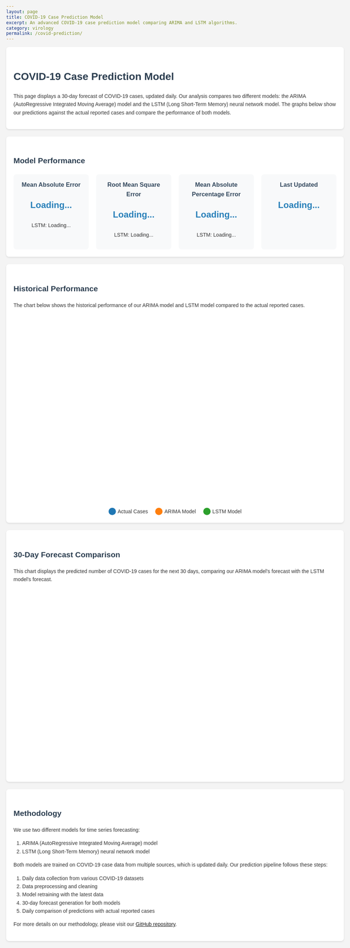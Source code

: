 ```yaml
---
layout: page
title: COVID-19 Case Prediction Model
excerpt: An advanced COVID-19 case prediction model comparing ARIMA and LSTM algorithms.
category: virology
permalink: /covid-prediction/
---
```


<style>
    body {
        font-family: 'Arial', sans-serif;
        line-height: 1.6;
        color: #333;
        max-width: 1200px;
        margin: 0 auto;
        padding: 20px;
        background-color: #f4f4f4;
    }
    h1, h2 {
        color: #2c3e50;
    }
    .container {
        background-color: #fff;
        border-radius: 8px;
        padding: 20px;
        margin-bottom: 20px;
        box-shadow: 0 2px 4px rgba(0,0,0,0.1);
    }
    .metrics-grid {
        display: grid;
        grid-template-columns: repeat(auto-fit, minmax(200px, 1fr));
        gap: 20px;
        margin-top: 20px;
    }
    .metric-card {
        background-color: #f8f9fa;
        border-radius: 8px;
        padding: 15px;
        text-align: center;
    }
    .metric-card h3 {
        margin-top: 0;
        color: #34495e;
    }
    .metric-value {
        font-size: 24px;
        font-weight: bold;
        color: #2980b9;
    }
    .chart-container {
        height: 500px;
        margin-top: 20px;
    }
    .model-key {
        display: flex;
        justify-content: center;
        margin-top: 20px;
    }
    .model-key-item {
        margin: 0 10px;
        display: flex;
        align-items: center;
    }
    .model-key-color {
        width: 20px;
        height: 20px;
        margin-right: 5px;
        border-radius: 50%;
    }
    .error-message {
        color: #e74c3c;
        font-weight: bold;
        text-align: center;
        padding: 20px;
        background-color: #fadbd8;
        border-radius: 8px;
        margin-top: 20px;
    }
</style>

<div class="container">
    <h1>COVID-19 Case Prediction Model</h1>
    <p>
        This page displays a 30-day forecast of COVID-19 cases, updated daily. Our analysis compares two different models:
        the ARIMA (AutoRegressive Integrated Moving Average) model and the LSTM (Long Short-Term Memory) neural network model. 
        The graphs below show our predictions against the actual reported cases and compare the performance of both models.
    </p>
</div>

<div id="error-container"></div>

<div class="container">
    <h2>Model Performance</h2>
    <div class="metrics-grid">
        <div class="metric-card">
            <h3>Mean Absolute Error</h3>
            <p class="metric-value" id="arima-mae">Loading...</p>
            <p id="lstm-mae">LSTM: Loading...</p>
        </div>
        <div class="metric-card">
            <h3>Root Mean Square Error</h3>
            <p class="metric-value" id="arima-rmse">Loading...</p>
            <p id="lstm-rmse">LSTM: Loading...</p>
        </div>
        <div class="metric-card">
            <h3>Mean Absolute Percentage Error</h3>
            <p class="metric-value" id="arima-mape">Loading...</p>
            <p id="lstm-mape">LSTM: Loading...</p>
        </div>
        <div class="metric-card">
            <h3>Last Updated</h3>
            <p class="metric-value" id="last-updated">Loading...</p>
        </div>
    </div>
</div>

<div class="container">
    <h2>Historical Performance</h2>
    <p>
        The chart below shows the historical performance of our ARIMA model and LSTM model
        compared to the actual reported cases.
    </p>
    <div id="historical-chart" class="chart-container"></div>
    <div class="model-key">
        <div class="model-key-item">
            <div class="model-key-color" style="background-color: #1f77b4;"></div>
            <span>Actual Cases</span>
        </div>
        <div class="model-key-item">
            <div class="model-key-color" style="background-color: #ff7f0e;"></div>
            <span>ARIMA Model</span>
        </div>
        <div class="model-key-item">
            <div class="model-key-color" style="background-color: #2ca02c;"></div>
            <span>LSTM Model</span>
        </div>
    </div>
</div>

<div class="container">
    <h2>30-Day Forecast Comparison</h2>
    <p>
        This chart displays the predicted number of COVID-19 cases for the next 30 days, comparing our ARIMA model's
        forecast with the LSTM model's forecast.
    </p>
    <div id="forecast-chart" class="chart-container"></div>
</div>

<div class="container">
    <h2>Methodology</h2>
    <p>
        We use two different models for time series forecasting:
    </p>
    <ol>
        <li>ARIMA (AutoRegressive Integrated Moving Average) model</li>
        <li>LSTM (Long Short-Term Memory) neural network model</li>
    </ol>
    <p>
        Both models are trained on COVID-19 case data from multiple sources, which is updated daily. Our prediction pipeline follows these steps:
    </p>
    <ol>
        <li>Daily data collection from various COVID-19 datasets</li>
        <li>Data preprocessing and cleaning</li>
        <li>Model retraining with the latest data</li>
        <li>30-day forecast generation for both models</li>
        <li>Daily comparison of predictions with actual reported cases</li>
    </ol>
    <p>
        For more details on our methodology, please visit our <a href="https://github.com/yourusername/covid-19-predictor">GitHub repository</a>.
    </p>
</div>

<script src="https://cdn.plot.ly/plotly-latest.min.js"></script>
<script src="https://cdnjs.cloudflare.com/ajax/libs/dayjs/1.10.4/dayjs.min.js"></script>
<script>
document.addEventListener('DOMContentLoaded', function() {
    console.log('DOM content loaded');
    
    function displayErrorMessage(message) {
        const errorContainer = document.getElementById('error-container');
        errorContainer.innerHTML = `<div class="error-message">${message}</div>`;
    }
    
    function updateMetrics(data) {
        // Helper function to safely update metric
        function safeUpdateMetric(id, value, suffix = '') {
            const element = document.getElementById(id);
            if (element) {
                element.textContent = (value !== undefined && value !== null) 
                    ? value.toFixed(2) + suffix 
                    : 'N/A';
            }
        }

        safeUpdateMetric('arima-mae', data.arima_mae);
        safeUpdateMetric('arima-rmse', data.arima_rmse);
        safeUpdateMetric('arima-mape', data.arima_mape, '%');
        safeUpdateMetric('lstm-mae', data.lstm_mae, '', 'LSTM: ');
        safeUpdateMetric('lstm-rmse', data.lstm_rmse, '', 'LSTM: ');
        safeUpdateMetric('lstm-mape', data.lstm_mape, '%', 'LSTM: ');

        const lastUpdatedElement = document.getElementById('last-updated');
        if (lastUpdatedElement && data.last_updated) {
            lastUpdatedElement.textContent = dayjs(data.last_updated).format('MMMM D, YYYY HH:mm:ss');
        } else {
            lastUpdatedElement.textContent = 'N/A';
        }
    }
    
    function createHistoricalChart(data) {
        if (!data.dates || !data.actual || !data.arima_predicted || !data.lstm_predicted) {
            console.error('Missing required data for historical chart');
            return;
        }

        const trace1 = {
            x: data.dates.slice(0, -30),
            y: data.actual.slice(0, -30),
            type: 'scatter',
            mode: 'lines',
            name: 'Actual Cases',
            line: {color: '#1f77b4'}
        };
        const trace2 = {
            x: data.dates.slice(0, -30),
            y: data.arima_predicted.slice(0, -30),
            type: 'scatter',
            mode: 'lines',
            name: 'ARIMA Model Prediction',
            line: {color: '#ff7f0e'}
        };
        const trace3 = {
            x: data.dates.slice(0, -30),
            y: data.lstm_predicted.slice(0, -30),
            type: 'scatter',
            mode: 'lines',
            name: 'LSTM Model Prediction',
            line: {color: '#2ca02c'}
        };

        const layout = {
            title: 'COVID-19 Cases: Actual vs Predicted',
            xaxis: { title: 'Date', rangeslider: {visible: true} },
            yaxis: { title: 'Number of Cases' },
            legend: {orientation: 'h', y: -0.2}
        };

        Plotly.newPlot('historical-chart', [trace1, trace2, trace3], layout);
    }
    
    function createForecastChart(data) {
        if (!data.dates || !data.actual || !data.arima_predicted || !data.lstm_predicted) {
            console.error('Missing required data for forecast chart');
            return;
        }

        const lastActualDate = data.dates[data.dates.length - 31];
        const futureDates = data.dates.slice(-30);
        const actualValues = data.actual.slice(-30);

        const trace1 = {
            x: futureDates,
            y: data.arima_predicted.slice(-30),
            type: 'scatter',
            mode: 'lines',
            name: 'ARIMA Model Forecast',
            line: {color: '#ff7f0e'}
        };
        const trace2 = {
            x: futureDates,
            y: data.lstm_predicted.slice(-30),
            type: 'scatter',
            mode: 'lines',
            name: 'LSTM Model Forecast',
            line: {color: '#2ca02c'}
        };
        const trace3 = {
            x: futureDates.filter((_, i) => actualValues[i] !== null),
            y: actualValues.filter(v => v !== null),
            type: 'scatter',
            mode: 'markers',
            name: 'Actual Cases',
            marker: {color: '#1f77b4', size: 8}
        };

        const layout = {
            title: '30-Day COVID-19 Case Forecast',
            xaxis: { title: 'Date' },
            yaxis: { title: 'Number of Cases' },
            legend: {orientation: 'h', y: -0.2}
        };

        Plotly.newPlot('forecast-chart', [trace1, trace2, trace3], layout);
    }

    // Fetch the latest prediction data
    fetch('/assets/covid-19-files/covid_predictions.json')
        .then(response => {
            console.log('Response status:', response.status);
            if (!response.ok) {
                throw new Error(`HTTP error! status: ${response.status}`);
            }
            return response.json();
        })
        .then(data => {
            console.log('Prediction data received:', data);
            updateMetrics(data);
            createHistoricalChart(data);
            createForecastChart(data);
        })
        .catch(error => {
            console.error('Error:', error);
            displayErrorMessage(`Error loading data: ${error.message}`);
        });
});
</script>